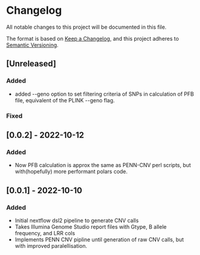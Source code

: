 # Changelog

All notable changes to this project will be documented in this file.

The format is based on [Keep a Changelog](https://keepachangelog.com/en/1.0.0/),
and this project adheres to [Semantic Versioning](https://semver.org/spec/v2.0.0.html).

## [Unreleased]
### Added
- added --geno option to set filtering criteria of SNPs in calculation of PFB file,
  equivalent of the PLINK --geno flag.
### Fixed

## [0.0.2] - 2022-10-12

### Added 

- Now PFB calculation is approx the same as PENN-CNV perl scripts,
  but with(hopefully) more performant polars code. 

## [0.0.1] - 2022-10-10

### Added

- Initial nextflow dsl2 pipeline to generate CNV calls
- Takes Illumina Genome Studio report files with Gtype, 
  B allele frequency, and LRR cols
- Implements PENN CNV pipline until generation of raw CNV calls,
  but with improved paralellisation.
  
